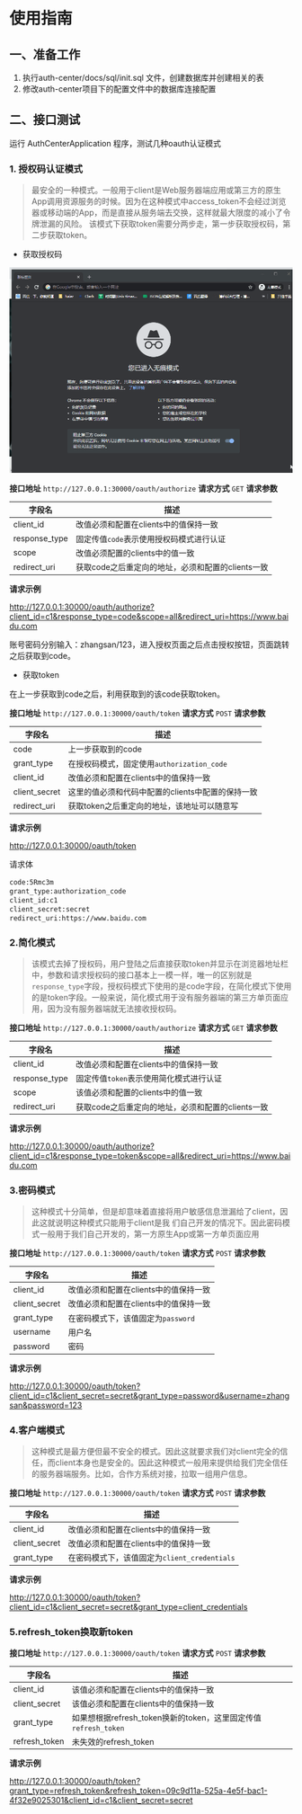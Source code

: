 # 使用指南

## 一、准备工作
1. 执行auth-center/docs/sql/init.sql 文件，创建数据库并创建相关的表
2. 修改auth-center项目下的配置文件中的数据库连接配置

## 二、接口测试
运行 AuthCenterApplication 程序，测试几种oauth认证模式

### 1. 授权码认证模式
> 最安全的一种模式。一般用于client是Web服务器端应用或第三方的原生App调用资源服务的时候。因为在这种模式中access_token不会经过浏览器或移动端的App，而是直接从服务端去交换，这样就最大限度的减小了令牌泄漏的风险。
> 该模式下获取token需要分两步走，第一步获取授权码，第二步获取token。

- 获取授权码

![授权码模式-获取授权码](../git-imgs/授权码模式%20-%20获取授权码.gif)

**接口地址** `http://127.0.0.1:30000/oauth/authorize`
**请求方式** `GET`
**请求参数**

|  字段名 | 描述  |
| ------------ | ------------ |
| client_id | 改值必须和配置在clients中的值保持一致|
| response_type |固定传值`code`表示使用授权码模式进行认证|
| scope | 改值必须配置的clients中的值一致 |
| redirect_uri | 获取code之后重定向的地址，必须和配置的clients一致 |

**请求示例**

http://127.0.0.1:30000/oauth/authorize?client_id=c1&response_type=code&scope=all&redirect_uri=https://www.baidu.com

账号密码分别输入：zhangsan/123，进入授权页面之后点击授权按钮，页面跳转之后获取到code。

- 获取token

在上一步获取到code之后，利用获取到的该code获取token。

**接口地址** `http://127.0.0.1:30000/oauth/token`
**请求方式** `POST`
**请求参数**

|  字段名 | 描述  |
| ------------ | ------------ |
|code|上一步获取到的code|
|grant_type|在授权码模式，固定使用`authorization_code`|
| client_id | 改值必须和配置在clients中的值保持一致|
|client_secret|这里的值必须和代码中配置的clients中配置的保持一致|
| redirect_uri | 获取token之后重定向的地址，该地址可以随意写 |

**请求示例**

http://127.0.0.1:30000/oauth/token

请求体
``` x-www-form-urlencoded
code:5Rmc3m
grant_type:authorization_code
client_id:c1
client_secret:secret
redirect_uri:https://www.baidu.com
```

### 2.简化模式
> 该模式去掉了授权码，用户登陆之后直接获取token并显示在浏览器地址栏中，参数和请求授权码的接口基本上一模一样，唯一的区别就是`response_type`字段，授权码模式下使用的是code字段，在简化模式下使用的是token字段。一般来说，简化模式用于没有服务器端的第三方单页面应用，因为没有服务器端就无法接收授权码。

**接口地址** `http://127.0.0.1:30000/oauth/authorize`
**请求方式** `GET`
**请求参数**

|  字段名 | 描述  |
| ------------ | ------------ |
| client_id | 改值必须和配置在clients中的值保持一致|
| response_type |固定传值`token`表示使用简化模式进行认证|
| scope | 该值必须和配置的clients中的值一致 |
| redirect_uri | 获取code之后重定向的地址，必须和配置的clients一致 |

**请求示例**

http://127.0.0.1:30000/oauth/authorize?client_id=c1&response_type=token&scope=all&redirect_uri=https://www.baidu.com

### 3.密码模式
> 这种模式十分简单，但是却意味着直接将用户敏感信息泄漏给了client，因此这就说明这种模式只能用于client是我
  们自己开发的情况下。因此密码模式一般用于我们自己开发的，第一方原生App或第一方单页面应用


**接口地址** `http://127.0.0.1:30000/oauth/token`
**请求方式** `POST`
**请求参数**

|  字段名 | 描述  |
| ------------ | ------------ |
| client_id | 改值必须和配置在clients中的值保持一致|
| client_secret |改值必须和配置在clients中的值保持一致|
| grant_type | 在密码模式下，该值固定为`password` |
| username | 用户名 |
| password | 密码 |

**请求示例**

http://127.0.0.1:30000/oauth/token?client_id=c1&client_secret=secret&grant_type=password&username=zhangsan&password=123

### 4.客户端模式

> 这种模式是最方便但最不安全的模式。因此这就要求我们对client完全的信任，而client本身也是安全的。因此这种模式一般用来提供给我们完全信任的服务器端服务。比如，合作方系统对接，拉取一组用户信息。

**接口地址** `http://127.0.0.1:30000/oauth/token`
**请求方式** `POST`
**请求参数**

|  字段名 | 描述  |
| ------------ | ------------ |
| client_id | 改值必须和配置在clients中的值保持一致|
| client_secret |改值必须和配置在clients中的值保持一致|
| grant_type | 在密码模式下，该值固定为`client_credentials` |

**请求示例**

http://127.0.0.1:30000/oauth/token?client_id=c1&client_secret=secret&grant_type=client_credentials

### 5.refresh_token换取新token

**接口地址** `http://127.0.0.1:30000/oauth/token`
**请求方式** `POST`
**请求参数**

|  字段名 | 描述  |
| ------------ | ------------ |
| client_id | 该值必须和配置在clients中的值保持一致|
| client_secret |该值必须和配置在clients中的值保持一致|
| grant_type | 如果想根据refresh_token换新的token，这里固定传值`refresh_token` |
| refresh_token | 未失效的refresh_token |


**请求示例**

http://127.0.0.1:30000/oauth/token?grant_type=refresh_token&refresh_token=09c9d11a-525a-4e5f-bac1-4f32e9025301&client_id=c1&client_secret=secret
